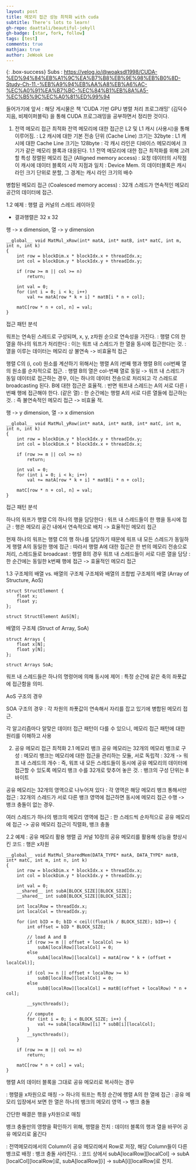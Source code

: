 ```yaml
---
layout: post
title: 메모리 접근 성능 최적화 with cuda
subtitle: There's lots to learn!
gh-repo: daattali/beautiful-jekyll
gh-badge: [star, fork, follow]
tags: [test]
comments: true
mathjax: true
author: JeWook Lee
---
```


{: .box-success}
Subs : https://velog.io/@woaksdl1998/CUDA-%ED%94%84%EB%A1%9C%EA%B7%B8%EB%9E%98%EB%B0%8D-Study-Ch-11.-%EB%A9%94%EB%AA%A8%EB%A6%AC-%EC%A0%91%EA%B7%BC-%EC%84%B1%EB%8A%A5-%EC%B5%9C%EC%A0%81%ED%99%94

들어가기에 앞서
: 해당 게시물은 책 'CUDA 기반 GPU 병렬 처리 프로그래밍' (김덕수 지음, 비제이퍼블릭) 을 통해 CUDA 프로그래밍을 공부하면서 정리한 것이다.
1. 전역 메모리 접근 최적화
전역 메모리에 대한 접근은 L2 및 L1 캐시 (사용시)을 통해 이루어짐.
: L2 캐시에 대한 기본 전송 단위 (Cache Line) 크기는 32byte
: L1 캐시에 대한 Cache Line 크기는 128byte
: 각 캐시 라인은 디바이스 메모리에서 크기가 같은 메모리 블록과 대응된다.
1.1 전역 메모리에 대한 접근 최적화를 위해 고려할 특성
정렬된 메모리 접근 (Alligned memory access)
: 요청 데이터의 시작점이 캐시에 데이터 블록의 시작 지점과 일치
: Device Mem. 의 데이터블록은 캐시 라인 크기 단위로 분할, 그 경계는 캐시 라인 크기의 배수

병합된 메모리 접근 (Coalesced memory access)
: 32개 스레드가 연속적인 메모리 공간의 데이터에 접근.

1.2 예제 : 행렬 곱 커널의 스레드 레이아웃
* 결과행렬은 32 x 32

행 -> x dimension, 열 -> y dimension
~~~
__global__ void MatMul_xRow(int* matA, int* matB, int* matC, int m, int n, int k)
{
	int row = blockDim.x * blockIdx.x + threadIdx.x;
	int col = blockDim.y * blockIdx.y + threadIdx.y;

	if (row >= m || col >= n)
		return;

	int val = 0;
	for (int i = 0; i < k; i++)
		val += matA[row * k + i] * matB[i * n + col];

	matC[row * n + col, n] = val;
}
~~~
접근 패턴 분석

워프는 연속된 스레드로 구성되며, x, y, z차원 순으로 연속성을 가진다.
: 행렬 C의 한 열을 하나의 워프가 처리한다
: 이는 워프 내 스레드가 한 열을 동시에 접근한다는 것.
: 열을 이루는 데이터는 메모리 상 불연속 -> 비효율적 접근

행렬 C의 (i, col) 원소를 계산하기 위해서는 행렬 A의 i번째 행과 행렬 B의 col번째 열의 원소를 순차적으로 접근.
: 행렬 B의 열은 col-번째 열로 동일 -> 워프 내 스레드가 동일 데이터로 접근하는 경우, 이는 하나의 데이터 전송으로 처리되고 각 스레드로 broadcasting 된다. B에 대한 접근은 효율적.
: 반면 워프내 스레드는 A의 서로 다른 i번째 행에 접근해야 한다. (같은 열)
: 한 순간에는 행렬 A의 서로 다른 열들에 접근하는 것.
: 즉 불연속적인 메모리 접근 -> 비효율 적.

행 -> y dimension, 열 -> x dimension
~~~
__global__ void MatMul_yRow(int* matA, int* matB, int* matC, int m, int n, int k)
{
	int row = blockDim.y * blockIdx.y + threadIdx.y;
	int col = blockDim.x * blockIdx.x + threadIdx.x;

	if (row >= m || col >= n)
		return;

	int val = 0;
	for (int i = 0; i < k; i++)
		val += matA[row * k + i] * matB[i * n + col];

	matC[row * n + col, n] = val;
}
~~~
접근 패턴 분석


하나의 워프가 행렬 C의 하나의 행을 담당한다
: 워프 내 스레드들이 한 행을 동시에 접근
: 행은 메모리 공간 내에서 연속적으로 배치 -> 효율적인 메모리 접근

현재 하나의 워프는 행렬 C의 행 하나를 담당하기 때문에 워프 내 모든 스레드가 동일하게 행렬 A의 동일한 행에 접근
: 따라서 행렬 A에 대한 접근은 한 번의 메모리 전송으로 처리, 스레드들로 broadcast
: 행렬 B의 경우 워프 내 스레드들이 서로 다른 열을 담당
: 한 순간에는 동일한 k번째 행에 접근 -> 효율적인 메모리 접근

1.3 구조체의 배열 vs. 배열의 구조체
구조체와 배열의 조합법
구조체의 배열 (Array of Structure, AoS)
~~~
struct StructElement {
	float x;
    float y;
};

struct StructElement AoS[N];
~~~
배열의 구조체 (Struct of Array, SoA)
~~~
struct Arrays {
	float x[N];
    float y[N];
};

struct Arrays SoA;
~~~
워프 내 스레드들은 하나의 명령어에 의해 동시에 제어
: 특정 순간에 같은 축의 좌푯값에 접근함을 의미.

AoS 구조의 경우


SOA 구조의 경우
: 각 차원의 좌푯값이 연속해서 자리를 잡고 있기에 병합된 메모리 접근.


각 알고리즘마다 알맞은 데이터 접근 패턴이 다를 수 있으니, 메모리 접근 패턴에 대한 원리를 이해하고 사용

2. 공유 메모리 접근 최적화
2.1 메모리 뱅크
공유 메모리는 32개의 메모리 뱅크로 구성
: 메모리 뱅크는 메모리에 대한 접근을 관리하는 모듈, 서로 독립적
: 32개 -> 워프 내 스레드의 개수
: 즉, 워프 내 모든 스레드들이 동시에 공유 메모리의 데이터에 접근할 수 있도록 메모리 뱅크 수를 32개로 맞추어 놓은 것.
: 뱅크의 구성 단위는 8바이트

공유 메모리는 32개의 영역으로 나누어져 있다
: 각 영역은 해당 메모리 뱅크 통해서만 접근
: 32개의 스레드가 서로 다른 뱅크 영역에 접근하면 동시에 메모리 접근 수행 -> 뱅크 충돌이 없는 경우.

여러 스레드가 하나의 뱅크의 메모리 영역에 접근
: 한 스레드씩 순차적으로 공유 메모리에 접근 -> 공유 메모리 접근이 직렬화, 뱅크 충돌

2.2 예제 : 공유 메모리 활용 행렬 곱 커널
10장의 공유 메모리를 활용해 성능을 향상시킨 코드
: 행은 x차원

~~~
__global__ void MatMul_SharedMem(DATA_TYPE* matA, DATA_TYPE* matB, int* matC, int m, int n, int k)
{
	int row = blockDim.x * blockIdx.x + threadIdx.x;
	int col = blockDim.y * blockIdx.y + threadIdx.y;

	int val = 0;
	__shared__ int subA[BLOCK_SIZE][BLOCK_SIZE];
	__shared__ int subB[BLOCK_SIZE][BLOCK_SIZE];

	int localRow = threadIdx.x;
	int localCol = threadIdx.y;

	for (int bID = 0; bID < ceil((float)k / BLOCK_SIZE); bID++) {
		int offset = bID * BLOCK_SIZE;

		// load A and B
		if (row >= m || offset + localCol >= k)
			subA[localRow][localCol] = 0;
		else
			subA[localRow][localCol] = matA[row * k + (offset + localCol)];

		if (col >= n || offset + localRow >= k)
			subB[localRow][localCol] = 0;
		else
			subB[localRow][localCol] = matB[(offset + localRow) * n + col];

		__syncthreads();

		// compute
		for (int i = 0; i < BLOCK_SIZE; i++) {
			val += subA[localRow][i] * subB[i][localCol];
		}
		__syncthreads();
	}

	if (row >= m || col >= n)
		return;

	matC[row * n + col] = val;
}
~~~
행렬 A의 데이터 블록을 그대로 공유 메모리로 복사하는 경우

: 행렬을 x차원으로 매칭 -> 하나의 워프는 특정 순간에 행렬 A의 한 열에 접근
: 공유 메모리 입장에서 보면 한 열은 하나의 뱅크의 메모리 영역 -> 뱅크 충돌

간단한 해결은 행을 y차원으로 매칭

뱅크 충돌만의 영향을 확인하기 위해, 행렬을 전치
: 데이터 블록의 행과 열을 바꾸어 공유 메모리로 옮긴다

: 전역메모리에서의 Column이 공유 메모리에서 Row로 저장, 해당 Column들이 다른 뱅크로 배정
: 뱅크 충돌 사라진다.
: 코드 상에서 subA[localRow][localCol] -> subA [localCol][localRow]로, subA[localRow][i] -> subA[i][localRow]로 전치.